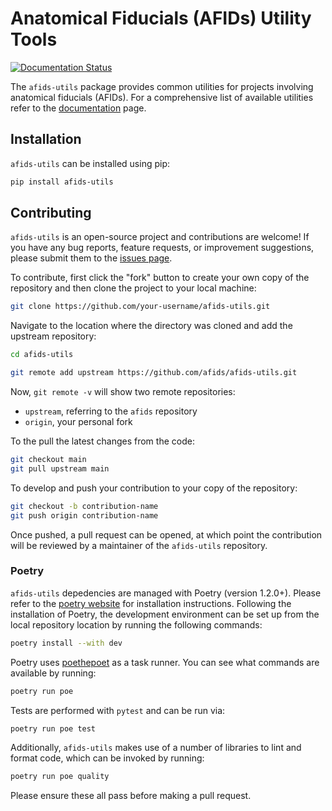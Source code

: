 # Anatomical Fiducials (AFIDs) Utility Tools

[![Documentation Status](https://readthedocs.org/projects/afids-utils/badge/?version=stable)](https://afids-utils.readthedocs.io/en/stable/?badge=stable)

The `afids-utils` package provides common utilities for projects involving
anatomical fiducials (AFIDs). For a comprehensive list of available utilities
refer to the [documentation] page.

## Installation

`afids-utils` can be installed using pip:

```bash
pip install afids-utils
```

## Contributing

`afids-utils` is an open-source project and contributions are welcome! If you
have any bug reports, feature requests, or improvement suggestions, please
submit them to the [issues page](https://github.com/afids/afids-utils/issues).

To contribute, first click the "fork" button to create your own copy of the
repository and then clone the project to your local machine:

```bash
git clone https://github.com/your-username/afids-utils.git
```

Navigate to the location where the directory was cloned and add the upstream
repository:

```bash
cd afids-utils

git remote add upstream https://github.com/afids/afids-utils.git
```

Now, `git remote -v` will show two remote repositories:

- `upstream`, referring to the `afids` repository
- `origin`, your personal fork

To the pull the latest changes from the code:

```bash
git checkout main
git pull upstream main
```

To develop and push your contribution to your copy of the repository:

```bash
git checkout -b contribution-name
git push origin contribution-name
```

Once pushed, a pull request can be opened, at which point the contribution
will be reviewed by a maintainer of the `afids-utils` repository.

### Poetry

`afids-utils` depedencies are managed with Poetry (version 1.2.0+). Please
refer to the [poetry website] for installation instructions. Following the
installation of Poetry, the development environment can be set up from the
local repository location by running the following commands:

```bash
poetry install --with dev
```

Poetry uses [poethepoet] as a task runner. You can see what commands are
available by running:

```bash
poetry run poe
```

Tests are performed with `pytest` and can be run via:

```bash
poetry run poe test
```

Additionally, `afids-utils` makes use of a number of libraries to lint and
format code, which can be invoked by running:

```bash
poetry run poe quality
```

Please ensure these all pass before making a pull request.

[documentation]: https://afids-utils.readthedocs.io/en/stable
[issues page]: https://github.com/afids/afids-utils/issues
[poetry website]: https://python-poetry.org/docs/master/#installation
[poethepoet]: https://github.com/nat-n/poethepoet
